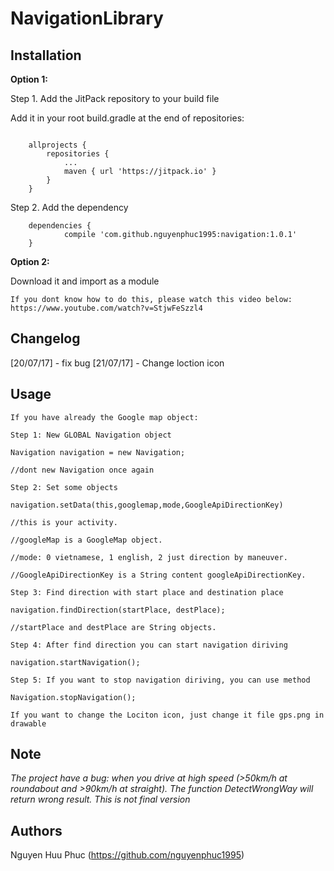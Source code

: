 # NavigationLibrary


## Installation

**Option 1:**

Step 1. Add the JitPack repository to your build file

Add it in your root build.gradle at the end of repositories:

```

	allprojects {
		repositories {
			...
			maven { url 'https://jitpack.io' }
		}
	}
```
Step 2. Add the dependency
```
	dependencies {
	        compile 'com.github.nguyenphuc1995:navigation:1.0.1'
	}

```

**Option 2:**

Download it and import as a module
```
If you dont know how to do this, please watch this video below:
https://www.youtube.com/watch?v=StjwFeSzzl4
```

## Changelog

[20/07/17]
    - fix bug 
[21/07/17]
    - Change loction icon

## Usage

```
If you have already the Google map object:

Step 1: New GLOBAL Navigation object

Navigation navigation = new Navigation;

//dont new Navigation once again

Step 2: Set some objects

navigation.setData(this,googlemap,mode,GoogleApiDirectionKey)

//this is your activity.

//googleMap is a GoogleMap object.

//mode: 0 vietnamese, 1 english, 2 just direction by maneuver.

//GoogleApiDirectionKey is a String content googleApiDirectionKey.

Step 3: Find direction with start place and destination place

navigation.findDirection(startPlace, destPlace);

//startPlace and destPlace are String objects.

Step 4: After find direction you can start navigation diriving

navigation.startNavigation();
 
Step 5: If you want to stop navigation diriving, you can use method

Navigation.stopNavigation();

If you want to change the Lociton icon, just change it file gps.png in drawable
```
## Note
*The project have a bug: when you drive at high speed (>50km/h at roundabout and >90km/h at straight). The function DetectWrongWay will return wrong result.* 
*This is not final version*
## Authors

Nguyen Huu Phuc (https://github.com/nguyenphuc1995)


